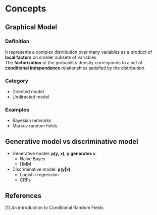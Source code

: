 # Concepts
## Graphical Model
### Definition
It represents a complex distribution over many variables as a product of **local factors** on smaller subsets of variables.  
The **factorization** of the probability density corresponds to a set of **conditional independence** relationships satisfied by the distribution.
### Category
- Directed model
- Undirected model
### Examples
- Bayesian networks
- Markov random fields

## Generative model vs discriminative model
- Generative model: **p(y, x)**, **y generates x**.
  - Naive Bayes
  - HMM
- Discriminative model: **p(y|x)**.
  - Logistic regression
  - CRFs

## References
[1] An introduction to Conditional Random Fields
